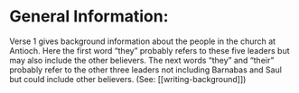 # General Information:

Verse 1 gives background information about the people in the church at Antioch. Here the first word “they” probably refers to these five leaders but may also include the other believers. The next words “they” and “their” probably refer to the other three leaders not including Barnabas and Saul but could include other believers. (See: [[writing-background]])